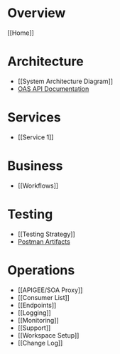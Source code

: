 # Overview
[[Home]]  

# Architecture
* [[System Architecture Diagram]]  
* [OAS API Documentation](URL)  

# Services
* [[Service 1]]   

# Business
* [[Workflows]]  

# Testing  
* [[Testing Strategy]]  
* [Postman Artifacts]()  

# Operations  
* [[APIGEE/SOA Proxy]]  
* [[Consumer List]]  
* [[Endpoints]]  
* [[Logging]]  
* [[Monitoring]]  
* [[Support]]  
* [[Workspace Setup]]  
* [[Change Log]]  